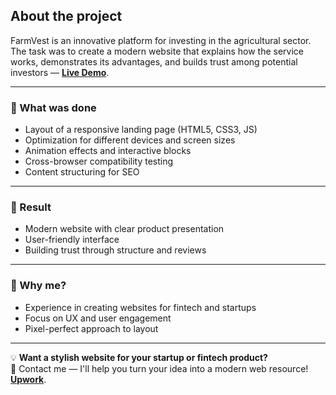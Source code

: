 ## About the project
FarmVest is an innovative platform for investing in the agricultural sector. The task was to create a modern website that explains how the service works, demonstrates its advantages, and builds trust among potential investors — <a href="https://mykhailo-pls.github.io/FarmVest" target="_blank"><strong>Live Demo</strong></a>.

---

### 🔧 What was done
- Layout of a responsive landing page (HTML5, CSS3, JS)
- Optimization for different devices and screen sizes
- Animation effects and interactive blocks
- Cross-browser compatibility testing
- Content structuring for SEO

---

### 🎯 Result
- Modern website with clear product presentation  
- User-friendly interface  
- Building trust through structure and reviews  

---

### 🚀 Why me?
- Experience in creating websites for fintech and startups  
- Focus on UX and user engagement  
- Pixel-perfect approach to layout  

---

💡 **Want a stylish website for your startup or fintech product?**  
📩 Contact me — I'll help you turn your idea into a modern web resource! <a href="https://www.upwork.com/freelancers/~01d031fcb9212d485e" target="_blank"><strong>Upwork</strong></a>. 
